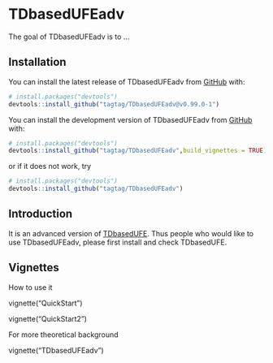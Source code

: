 
<!-- README.md is generated from README.Rmd. Please edit that file -->

# TDbasedUFEadv

<!-- badges: start -->
<!-- badges: end -->

The goal of TDbasedUFEadv is to …

## Installation

You can install the latest release of TDbasedUFEadv from
[GitHub](https://github.com/) with:

``` r
# install.packages("devtools")
devtools::install_github("tagtag/TDbasedUFEadv@v0.99.0-1")
```

You can install the development version of TDbasedUFEadv from
[GitHub](https://github.com/) with:

``` r
# install.packages("devtools")
devtools::install_github("tagtag/TDbasedUFEadv",build_vignettes = TRUE)
```

or if it does not work, try

``` r
# install.packages("devtools")
devtools::install_github("tagtag/TDbasedUFEadv")
```

## Introduction

It is an advanced version of
[TDbasedUFE](https://github.com/tagtag/TDbasedUFE/releases/tag/v0.1.0).
Thus people who would like to use TDbasedUFEadv, please first install
and check TDbasedUFE.

## Vignettes

How to use it

vignette(“QuickStart”)

vignette(“QuickStart2”)

For more theoretical background

vignette(“TDbasedUFEadv”)
